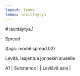 ```yaml
---
layout: lemma
lemma: levittäytyä
---
```


<div class="sense">
# <span class="sensename">levittäytyä.1</span>

<span class="description">Spread</span>

(tags: model:spread.02)

<span class="description">Levitä, laajentua jonnekin alueelle</span>

A1 | Substance |   | Leviävä asia |  

</div>

